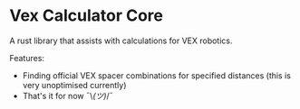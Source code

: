 # Vex Calculator Core
A rust library that assists with calculations for VEX robotics.

Features:
* Finding official VEX spacer combinations for specified distances (this is very unoptimised currently)
* That's it for now ¯\\_(ツ)_/¯
